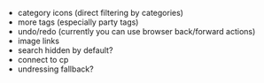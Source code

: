 * category icons (direct filtering by categories)
* more tags (especially party tags)
* undo/redo (currently you can use browser back/forward actions)
* image links
* search hidden by default?
* connect to cp
* undressing fallback?
